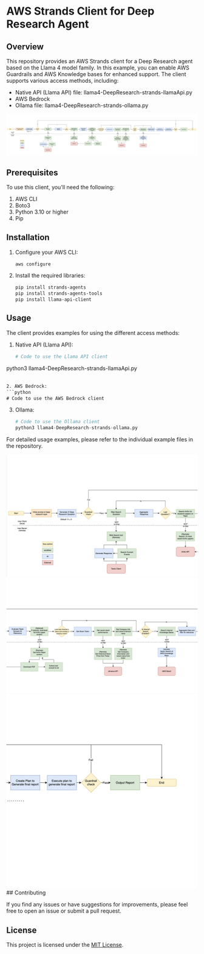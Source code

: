 # AWS Strands Client for Deep Research Agent

## Overview
This repository provides an AWS Strands client for a Deep Research agent based on the Llama 4 model family. In this example, you can enable AWS Guardrails and AWS Knowledge bases for enhanced support.  The client supports various access methods, including:


- Native API (Llama API)
    file: llama4-DeepResearch-strands-llamaApi.py
- AWS Bedrock
- Ollama
    file: llama4-DeepResearch-strands-ollama.py


 <img src="../assets/DeepResearch-full-workflow.png" alt="Graphic depicting Deep Research loging workflow">

## Prerequisites
To use this client, you'll need the following:

1. AWS CLI
2. Boto3
3. Python 3.10 or higher
4. Pip

## Installation

1. Configure your AWS CLI:
   ```
   aws configure
   ```

2. Install the required libraries:
   ```
   pip install strands-agents
   pip install strands-agents-tools
   pip install llama-api-client
   ```

## Usage

The client provides examples for using the different access methods:

1. Native API (Llama API):
   ```python
   # Code to use the Llama API client
  python3 llama4-DeepResearch-strands-llamaApi.py
   
   ```

2. AWS Bedrock:
   ```python
   # Code to use the AWS Bedrock client

   ```

3. Ollama:
   ```python
   # Code to use the Ollama client
   python3 llama4-DeepResearch-strands-ollama.py
   ```

For detailed usage examples, please refer to the individual example files in the repository.

<img src="../assets/DeepResearch-Workflow1.png" alt="Graphic depicting Deep Research loging workflow">
<img src="../assets/DeepResearch-Workflow2.png" alt="Graphic depicting Deep Research loging workflow">
<img src="../assets/DeepResearch-Workflow3.png" alt="Graphic depicting Deep Research loging workflow">
## Contributing

If you find any issues or have suggestions for improvements, please feel free to open an issue or submit a pull request.

## License

This project is licensed under the [MIT License](LICENSE).